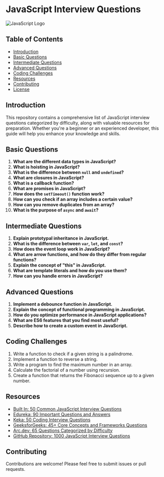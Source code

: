 # JavaScript Interview Questions

![JavaScript Logo](https://example.com/javascript-logo.png) <!-- Replace with actual logo URL -->

## Table of Contents
- [Introduction](#introduction)
- [Basic Questions](#basic-questions)
- [Intermediate Questions](#intermediate-questions)
- [Advanced Questions](#advanced-questions)
- [Coding Challenges](#coding-challenges)
- [Resources](#resources)
- [Contributing](#contributing)
- [License](#license)

## Introduction
This repository contains a comprehensive list of JavaScript interview questions categorized by difficulty, along with valuable resources for preparation. Whether you're a beginner or an experienced developer, this guide will help you enhance your knowledge and skills.

## Basic Questions
1. **What are the different data types in JavaScript?**
2. **What is hoisting in JavaScript?**
3. **What is the difference between `null` and `undefined`?**
4. **What are closures in JavaScript?**
5. **What is a callback function?**
6. **What are promises in JavaScript?**
7. **How does the `setTimeout()` function work?**
8. **How can you check if an array includes a certain value?**
9. **How can you remove duplicates from an array?**
10. **What is the purpose of `async` and `await`?**

## Intermediate Questions
1. **Explain prototypal inheritance in JavaScript.**
2. **What is the difference between `var`, `let`, and `const`?**
3. **How does the event loop work in JavaScript?**
4. **What are arrow functions, and how do they differ from regular functions?**
5. **Explain the concept of "this" in JavaScript.**
6. **What are template literals and how do you use them?**
7. **How can you handle errors in JavaScript?**

## Advanced Questions
1. **Implement a debounce function in JavaScript.**
2. **Explain the concept of functional programming in JavaScript.**
3. **How do you optimize performance in JavaScript applications?**
4. **What are ES6 features that you find most useful?**
5. **Describe how to create a custom event in JavaScript.**

## Coding Challenges
1. Write a function to check if a given string is a palindrome.
2. Implement a function to reverse a string.
3. Write a program to find the maximum number in an array.
4. Calculate the factorial of a number using recursion.
5. Create a function that returns the Fibonacci sequence up to a given number.

## Resources
- [Built In: 50 Common JavaScript Interview Questions](https://builtin.com/software-engineering-perspectives/javascript-interview-questions)
- [Edureka: 90 Important Questions and Answers](https://www.edureka.co/blog/javascript-interview-questions/)
- [Keka: 50 Coding Interview Questions](https://www.keka.com/blog/javascript-interview-questions/)
- [GeeksforGeeks: 45+ Core Concepts and Frameworks Questions](https://www.geeksforgeeks.org/javascript-interview-questions/)
- [Arc.dev: 65 Questions Categorized by Difficulty](https://arc.dev/learn/javascript-interview-questions)
- [GitHub Repository: 1000 JavaScript Interview Questions](https://github.com/RichardLitt/standard-readme)

## Contributing
Contributions are welcome! Please feel free to submit issues or pull requests.



